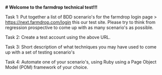 **# Welcome to the farmdrop technical test!!!**

Task 1: Put together a list of BDD scenario's for the farmdrop login page > https://next.farmdrop.com/login 
this our test site. Please try to think from regression prospective to come up with as many scenario's  as possible.

Task 2: Create a test account using the above URL.

Task 3: Short description of what techniques you may have used to come up with a set of testing scenario's  

Task 4: Automate one of your scenario's, using Ruby using a Page Object Model (POM) framework of your choice.






